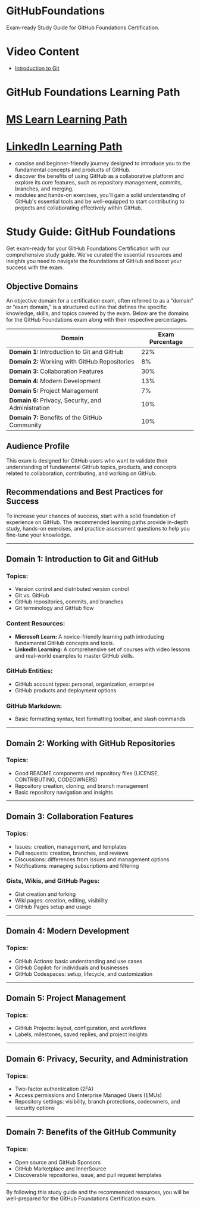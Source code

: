 # GitHubFoundations
Exam-ready Study Guide for GitHub Foundations Certification.

# Video Content
- [Introduction to Git](https://www.youtube.com/watch?v=9uGS1ak_FGg)
# GitHub Foundations Learning Path
# [MS Learn Learning Path](https://learn.microsoft.com/en-us/collections/o1njfe825p602p)
# [LinkedIn Learning Path](https://www.linkedin.com/learning/paths/prepare-for-the-github-foundations-certification)
- concise and beginner-friendly journey designed to introduce you to the fundamental concepts and products of GitHub. 
- discover the benefits of using GitHub as a collaborative platform and explore its core features, such as repository management, commits, branches, and merging. 
- modules and hands-on exercises, you'll gain a solid understanding of GitHub's essential tools and be well-equipped to start contributing to projects and collaborating effectively within GitHub.

# Study Guide: GitHub Foundations

Get exam-ready for your GitHub Foundations Certification with our comprehensive study guide. We’ve curated the essential resources and insights you need to navigate the foundations of GitHub and boost your success with the exam.

## Objective Domains

An objective domain for a certification exam, often referred to as a “domain” or “exam domain,” is a structured outline that defines the specific knowledge, skills, and topics covered by the exam. Below are the domains for the GitHub Foundations exam along with their respective percentages.

| Domain | Exam Percentage |
| ------ | --------------- |
| **Domain 1:** Introduction to Git and GitHub | 22% |
| **Domain 2:** Working with GitHub Repositories | 8% |
| **Domain 3:** Collaboration Features | 30% |
| **Domain 4:** Modern Development | 13% |
| **Domain 5:** Project Management | 7% |
| **Domain 6:** Privacy, Security, and Administration | 10% |
| **Domain 7:** Benefits of the GitHub Community | 10% |

## Audience Profile

This exam is designed for GitHub users who want to validate their understanding of fundamental GitHub topics, products, and concepts related to collaboration, contributing, and working on GitHub.

## Recommendations and Best Practices for Success

To increase your chances of success, start with a solid foundation of experience on GitHub. The recommended learning paths provide in-depth study, hands-on exercises, and practice assessment questions to help you fine-tune your knowledge.

---

## Domain 1: Introduction to Git and GitHub

### Topics:
- Version control and distributed version control
- Git vs. GitHub
- GitHub repositories, commits, and branches
- Git terminology and GitHub flow

### Content Resources:
- **Microsoft Learn:** A novice-friendly learning path introducing fundamental GitHub concepts and tools.
- **LinkedIn Learning:** A comprehensive set of courses with video lessons and real-world examples to master GitHub skills.

### GitHub Entities:
- GitHub account types: personal, organization, enterprise
- GitHub products and deployment options

### GitHub Markdown:
- Basic formatting syntax, text formatting toolbar, and slash commands

---

## Domain 2: Working with GitHub Repositories

### Topics:
- Good README components and repository files (LICENSE, CONTRIBUTING, CODEOWNERS)
- Repository creation, cloning, and branch management
- Basic repository navigation and insights

---

## Domain 3: Collaboration Features

### Topics:
- Issues: creation, management, and templates
- Pull requests: creation, branches, and reviews
- Discussions: differences from issues and management options
- Notifications: managing subscriptions and filtering

### Gists, Wikis, and GitHub Pages:
- Gist creation and forking
- Wiki pages: creation, editing, visibility
- GitHub Pages setup and usage

---

## Domain 4: Modern Development

### Topics:
- GitHub Actions: basic understanding and use cases
- GitHub Copilot: for individuals and businesses
- GitHub Codespaces: setup, lifecycle, and customization

---

## Domain 5: Project Management

### Topics:
- GitHub Projects: layout, configuration, and workflows
- Labels, milestones, saved replies, and project insights

---

## Domain 6: Privacy, Security, and Administration

### Topics:
- Two-factor authentication (2FA)
- Access permissions and Enterprise Managed Users (EMUs)
- Repository settings: visibility, branch protections, codeowners, and security options

---

## Domain 7: Benefits of the GitHub Community

### Topics:
- Open source and GitHub Sponsors
- GitHub Marketplace and InnerSource
- Discoverable repositories, issue, and pull request templates

---

By following this study guide and the recommended resources, you will be well-prepared for the GitHub Foundations Certification exam.
